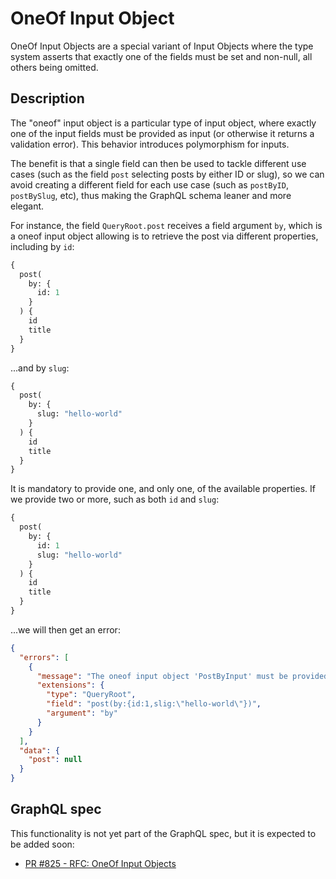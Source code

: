 # OneOf Input Object

<!-- (This feature has been implemented in advance to its [approval for the GraphQL spec](https://github.com/graphql/graphql-spec/pull/825).) -->

OneOf Input Objects are a special variant of Input Objects where the type system asserts that exactly one of the fields must be set and non-null, all others being omitted.

## Description

The "oneof" input object is a particular type of input object, where exactly one of the input fields must be provided as input (or otherwise it returns a validation error). This behavior introduces polymorphism for inputs.

The benefit is that a single field can then be used to tackle different use cases (such as the field `post` selecting posts by either ID or slug), so we can avoid creating a different field for each use case (such as `postByID`, `postBySlug`, etc), thus making the GraphQL schema leaner and more elegant.

For instance, the field `QueryRoot.post` receives a field argument `by`, which is a oneof input object allowing is to retrieve the post via different properties, including by `id`:

```graphql
{
  post(
    by: {
      id: 1
    }
  ) {
    id
    title
  }
}
```

...and by `slug`:

```graphql
{
  post(
    by: {
      slug: "hello-world"
    }
  ) {
    id
    title
  }
}
```

It is mandatory to provide one, and only one, of the available properties. If we provide two or more, such as both `id` and `slug`:

```graphql
{
  post(
    by: {
      id: 1
      slug: "hello-world"
    }
  ) {
    id
    title
  }
}
```

...we will then get an error:

```json
{
  "errors": [
    {
      "message": "The oneof input object 'PostByInput' must be provided exactly one value, but 2 have been provided",
      "extensions": {
        "type": "QueryRoot",
        "field": "post(by:{id:1,slig:\"hello-world\"})",
        "argument": "by"
      }
    }
  ],
  "data": {
    "post": null
  }
}
```

## GraphQL spec

This functionality is not yet part of the GraphQL spec, but it is expected to be added soon:

- <a href="https://github.com/graphql/graphql-spec/pull/825" target="_blank">PR #825 - RFC: OneOf Input Objects</a>
